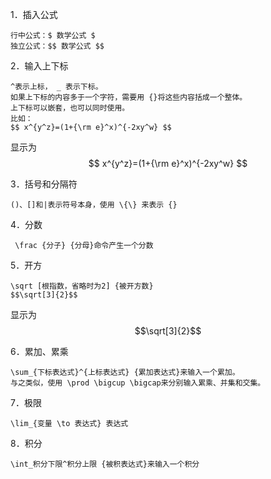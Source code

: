 1．插入公式
```
行中公式：$ 数学公式 $
独立公式：$$ 数学公式 $$
```
2．输入上下标
```
^表示上标， _ 表示下标。
如果上下标的内容多于一个字符，需要用 {}将这些内容括成一个整体。
上下标可以嵌套，也可以同时使用。
比如：
$$ x^{y^z}=(1+{\rm e}^x)^{-2xy^w} $$
```
显示为$$ x^{y^z}=(1+{\rm e}^x)^{-2xy^w} $$

3．括号和分隔符
```
()、[]和|表示符号本身，使用 \{\} 来表示 {}
```
4．分数
```
 \frac {分子} {分母}命令产生一个分数
```
5．开方
```
\sqrt [根指数，省略时为2] {被开方数}
$$\sqrt[3]{2}$$
```
显示为$$\sqrt[3]{2}$$

6．累加、累乘
```
\sum_{下标表达式}^{上标表达式} {累加表达式}来输入一个累加。
与之类似，使用 \prod \bigcup \bigcap来分别输入累乘、并集和交集。
```
7．极限

`
\lim_{变量 \to 表达式} 表达式
`

8．积分
```
\int_积分下限^积分上限 {被积表达式}来输入一个积分
```
